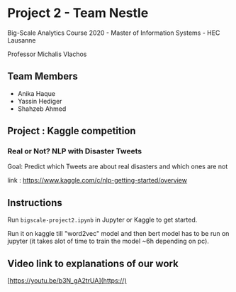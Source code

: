 # Project 2 - Team Nestle
Big-Scale Analytics Course 2020 - Master of Information Systems - HEC Lausanne

Professor Michalis Vlachos

## Team Members
  * Anika Haque
  * Yassin Hediger
  * Shahzeb Ahmed
  
## Project : Kaggle competition 

### Real or Not? NLP with Disaster Tweets

Goal: 
Predict which Tweets are about real disasters and which ones are not

link : https://www.kaggle.com/c/nlp-getting-started/overview

## Instructions

Run `bigscale-project2.ipynb` in Jupyter or Kaggle to get started.

Run it on kaggle till "word2vec" model and then bert model has to be run on jupyter (it takes alot of time to train the model ~6h depending on pc). 

## Video link to explanations of our work
[https://youtu.be/b3N_gA2trUA](https://)
